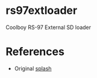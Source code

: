 # rs97extloader

Coolboy RS-97 External SD loader

# References

* Original [splash](https://github.com/steward-fu/gh_retrogame_emulator/splash)
